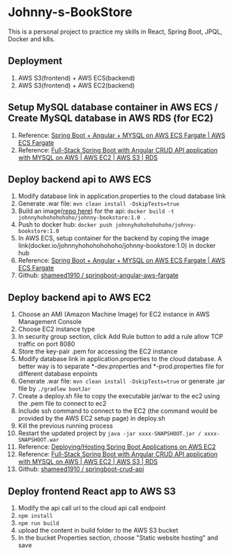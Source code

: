 # Johnny-s-BookStore
This is a personal project to practice my skills in React, Spring Boot, JPQL, Docker and k8s.

## Deployment
<ol>
  <li>AWS S3(frontend) + AWS ECS(backend)</li>
  <li>AWS S3(frontend) + AWS EC2(backend)</li>
</ol>

## Setup MySQL database container in AWS ECS / Create MySQL database in AWS RDS (for EC2)
<ol>
  <li>Reference: <a href="https://www.youtube.com/watch?v=zJMqCjc2qIc">Spring Boot + Angular + MYSQL on AWS ECS Fargate | AWS ECS Fargate</a></li>
  <li>Reference: <a href="https://www.youtube.com/watch?v=a5yR8wYkggs">Full-Stack Spring Boot with Angular CRUD API application with MYSQL on AWS | AWS EC2 | AWS S3 | RDS</a></li>
</ol>

## Deploy backend api to AWS ECS</h2>
<ol>
  <li>Modify database link in application.properties to the cloud database link</li>
  <li>Generate .war file: <code>mvn clean install -DskipTests=true</code></li>
  <li>Build an image(<a href="https://hub.docker.com/repository/docker/johnnyhohohohohoho/johnny-bookstore/general">repo here</a>) for the api: <code>docker build -t johnnyhohohohohoho/johnny-bookstore:1.0 .</code></li>
  <li>Push to docker hub: <code>docker push johnnyhohohohohoho/johnny-bookstore:1.0</code></li>
  <li>In AWS ECS, setup container for the backend by coping the image link(docker.io/johnnyhohohohohoho/johnny-bookstore:1.0) in docker hub</li>
  <li>Reference: <a href="https://www.youtube.com/watch?v=zJMqCjc2qIc">Spring Boot + Angular + MYSQL on AWS ECS Fargate | AWS ECS Fargate</a></li>
  <li>Github: <a href="https://github.com/shameed1910/springboot-angular-aws-fargate">shameed1910
/
springboot-angular-aws-fargate</a></li>
</ol>

## Deploy backend api to AWS EC2
<ol>
  <li>Choose an AMI (Amazon Machine Image) for EC2 instance in AWS Management Console</li>
  <li>Choose EC2 instance type</li>
  <li>In security group section, click Add Rule button to add a rule allow TCP traffic on port 8080</li>
  <li>Store the key-pair .pem for accessing the EC2 instance</li>
  <li>Modify database link in application.properties to the cloud database. A better way is to separate  *-dev.properties and *-prod.properties file for different database enpoints</li>
  <li>Generate .war file: <code>mvn clean install -DskipTests=true</code> or generate .jar file by <code>./gradlew bootJar</code></li>
  <li>Create a deploy.sh file to copy the executable jar/war to the ec2 using the .pem file to connect to ec2</li>
  <li>Include ssh command to connect to the EC2 (the command would be provided by the AWS EC2 setup page) in deploy.sh</li>
  <li>Kill the previous running process</li>
  <li>Restart the updated project by <code>java -jar xxxx-SNAPSHOOT.jar / xxxx-SNAPSHOOT.war</code></li>
  <li>
    Reference: 
    <a href="https://medium.com/@kgaurav23/deploying-hosting-spring-boot-applications-on-aws-ec2-7babc15a1ab6">Deploying/Hosting Spring Boot Applications on AWS EC2</a>
  </li>
  <li>Reference: <a href="https://www.youtube.com/watch?v=a5yR8wYkggs">Full-Stack Spring Boot with Angular CRUD API application with MYSQL on AWS | AWS EC2 | AWS S3 | RDS</a></li>
  <li>Github: <a href="https://github.com/shameed1910/springboot-crud-api" >shameed1910
/
springboot-crud-api</a></li>
</ol>

## Deploy frontend React app to AWS S3
<ol>
  <li>Modify the api call url to the cloud api call endpoint</li>
  <li><code>npm install</code></li>
  <li><code>npm run build</code></li>
  <li>upload the content in build folder to the AWS S3 bucket</li>
  <li>In the bucket Properties section, choose "Static website hosting" and save</li>
</ol>

